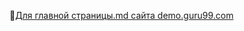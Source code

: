 🔗[Для главной страницы.md сайта demo.guru99.com](https://docs.google.com/spreadsheets/d/1ki6fS9H8J36UG6wLoRapSyq9S-bThYO5qv_GVoBSJgk/edit?usp=drive_link)
